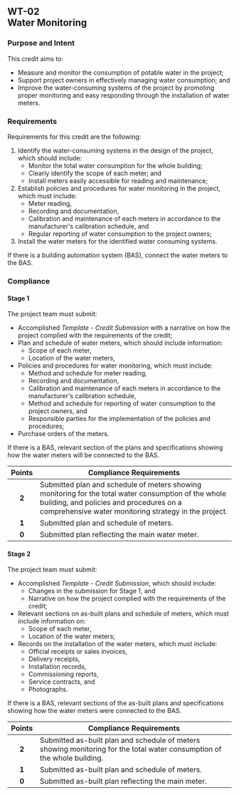 ## WT-02  <br>Water Monitoring
### Purpose and Intent
This credit aims to:

* Measure and monitor the consumption of potable water in the project;
* Support project owners in effectively managing water consumption; and
* Improve the water-consuming systems of the project by promoting proper monitoring and easy responding through the installation of water meters.

### Requirements
Requirements for this credit are the following:

1. Identify the water-consuming systems in the design of the project, which should include:
    * Monitor the total water consumption for the whole building;
    * Clearly identify the scope of each meter; and
    * Install meters easily accessible for reading and maintenance;
2. Establish policies and procedures for water monitoring in the project, which must include:
    * Meter reading,
    * Recording and documentation,
    * Calibration and maintenance of each meters in accordance to the manufacturer's calibration schedule, and
    * Regular reporting of water consumption to the project owners;
3. Install the water meters for the identified water consuming systems.

If there is a building automation system (BAS), connect the water meters to the BAS.

### Compliance
#### Stage 1
The project team must submit:

* Accomplished _Template - Credit Submission_ with a narrative on how the project complied with the requirements of the credit;
* Plan and schedule of water meters, which should include information:
    * Scope of each meter,
    * Location of the water meters,
* Policies and procedures for water monitoring, which must include:
    * Method and schedule for meter reading,
    * Recording and documentation,
    * Calibration and maintenance of each meters in accordance to the manufacturer's calibration schedule,
    * Method and schedule for reporting of water consumption to the project owners, and
    * Responsible parties for the implementation of the policies and procedures;
* Purchase orders of the meters.

If there is a BAS, relevant section of the plans and specifications showing how the water meters will be connected to the BAS.

| Points | Compliance Requirements |
|:------:|------------------------|
| **2**  | Submitted plan and schedule of meters showing monitoring for the total water consumption of the whole building, and policies and procedures on a comprehensive water monitoring strategy in the project.|
| **1**  | Submitted plan and schedule of meters. |
| **0**  | Submitted plan reflecting the main water meter. |

#### Stage 2
The project team must submit:

* Accomplished _Template - Credit Submission_, which should include:
    * Changes in the submission for Stage 1, and
    * Narrative on how the project complied with the requirements of the credit;
* Relevant sections on as-built plans and schedule of meters, which must include information on:
    * Scope of each meter,
    * Location of the water meters;
* Records on the installation of the water meters, which must include:
    * Official receipts or sales invoices,
    * Delivery receipts,
    * Installation records,
    * Commissioning reports,
    * Service contracts, and
    * Photographs.

If there is a BAS, relevant sections of the as-built plans and specifications showing how the water meters were connected to the BAS.

| Points | Compliance Requirements |
|:------:|-------------------------|
| **2**  | Submitted as-built plan and schedule of meters showing monitoring for the total water consumption of the whole building. |
| **1**  | Submitted as-built plan and schedule of meters. |
| **0**  | Submitted as-built plan reflecting the main meter. |

